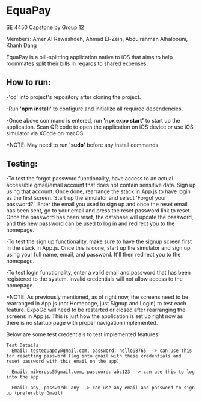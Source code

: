 # EquaPay
SE 4450 Capstone by Group 12

Members:
Amer Al Rawashdeh, Ahmad El-Zein, Abdulrahman Alhalbouni, Khanh Dang

EquaPay is a bill-splitting application native to iOS that aims to help roommates split their bills in regards to shared expenses.

## **How to run:**

-'cd' into project's repository after cloning the project.

-Run **'npm install'** to configure and initialize all required dependencies.

-Once above command is entered, run **'npx expo start'** to start up the application. Scan QR code to open the application on iOS device or use iOS simulator via XCode on macOS.

*NOTE: May need to run **'sudo'** before any install commands.



## **Testing:**

-To test the forgot password functionality, have access to an actual accessible gmail/email account that does not contain sensitive data. Sign up using that account. Once done, rearrange the stack in App.js to have login as the first screen. Start up the simulator and select 'Forgot your password?'. Enter the email you used to sign up and once the reset email has been sent, go to your email and press the reset password link to reset. Once the password has been reset, the database will update the password, and this new password can be used to log in and redirect you to the homepage.

-To test the sign up functionality, make sure to have the signup screen first in the stack in App.js. Once this is done, start up the simulator and sign up using your full name, email, and password. It'll then redirect you to the homepage.

-To test login functionality, enter a valid email and password that has been registered to the system. Invalid credentials will not allow access to the homepage.

*NOTE: As previously mentioned, as of right now, the screens need to be rearranged in App.js (not Homepage, just Signup and Login) to test each feature. ExpoGo will need to be restarted or closed after rearranging the screens in App.js. This is just how the application is set up right now as there is no startup page with proper navigation implemented.

Below are some test credentials to test implemented features:

    Test Details:
    - Email: testequapay@gmail.com, password: hello98765 --> can use this for resetting password (log into gmail with these credentials and reset password with this email on the app)

    - Email: mikeross5@gmail.com, password: abc123 --> can use this to log into the app

    - Email: any, password: any --> can use any email and password to sign up (preferably Gmail)

